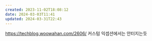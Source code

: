 ```yaml
---
created: 2023-11-02T18:08:12
date: 2024-03-03T11:41
updated: 2024-03-31T22:43
---
```

https://techblog.woowahan.com/2606/
커스텀 익셉션에서는 안터지는듯